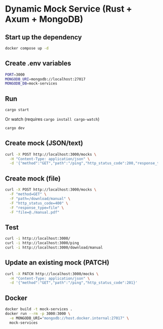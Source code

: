 # Dynamic Mock Service (Rust + Axum + MongoDB)

## Start up the dependency
```bash
docker compose up -d
```

## Create .env variables
```bash
PORT=3000
MONGODB_URI=mongodb://localhost:27017
MONGODB_DB=mock-services
```

## Run
```bash
cargo start
```
Or watch (requires `cargo install cargo-watch`)
```bash
cargo dev
```

## Create mock (JSON/text)
```bash
curl -X POST http://localhost:3000/mocks \
  -H "Content-Type: application/json" \
  -d '{"method":"GET","path":"/ping","http_status_code":200,"response_type":"text","response_data":"pong"}'
```

## Create mock (file)
```bash
curl -X POST http://localhost:3000/mocks \
  -F "method=GET" \
  -F "path=/download/manual" \
  -F "http_status_code=400" \
  -F "response_type=file" \
  -F "file=@./manual.pdf"
```

## Test
```bash
curl -i http://localhost:3000/
curl -i http://localhost:3000/ping
curl -i http://localhost:3000/download/manual
```

## Update an existing mock (PATCH)
```bash
curl -X PATCH http://localhost:3000/mocks \
  -H "Content-Type: application/json" \
  -d '{"method":"GET","path":"/ping","http_status_code":201}'
```

## Docker
```bash
docker build -t mock-services .
docker run --rm -p 3000:3000 \
  -e MONGODB_URI="mongodb://host.docker.internal:27017" \
  mock-services
```